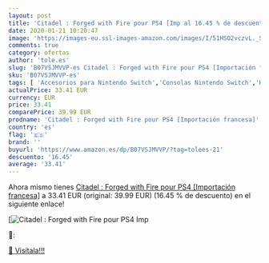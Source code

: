 ```yaml
---
layout: post
title: 'Citadel : Forged with Fire pour PS4 [Imp al 16.45 % de descuento'
date: 2020-01-21 10:20:47
image: 'https://images-eu.ssl-images-amazon.com/images/I/51HSO2vczvL._SL400_.jpg'
comments: true
category: ofertas
author: 'tole.es'
slug: 'B07VSJMVVP-es Citadel : Forged with Fire pour PS4 [Importación francesa]'
sku: 'B07VSJMVVP-es'
tags: [ 'Accesorios para Nintendo Switch','Consolas Nintendo Switch','Hardware y juegos para Nintendo Switch','Iluminación','Iluminación de ambiente de interior','Iluminación de interior','Iluminación decorativa y para usos específicos de interior','Juegos para Nintendo Switch','Mandos para Nintendo Switch','Videojuegos','ps4', ]
actualPrice: 33.41 EUR
currency: EUR
price: 33.41
comparePrice: 39.99 EUR
prodname: 'Citadel : Forged with Fire pour PS4 [Importación francesa]'
country: 'es'
flag: '🇪🇸'
brand: ''
buyurl: 'https://www.amazon.es/dp/B07VSJMVVP/?tag=tolees-21'
descuento: '16.45'
average: '33.41'
---
```


Ahora mismo tienes [Citadel : Forged with Fire pour PS4 [Importación francesa]](https://www.amazon.es/dp/B07VSJMVVP/?tag=tolees-21) a 33.41 EUR (original: 39.99 EUR) (16.45 %  de descuento) en el siguiente enlace!

[![Citadel : Forged with Fire pour PS4 [Imp](https://images-eu.ssl-images-amazon.com/images/I/51HSO2vczvL._SL400_.jpg)](https://www.amazon.es/dp/B07VSJMVVP/?tag=tolees-21)

🔎:


[🛒 Visítala!!!](https://www.amazon.es/dp/B07VSJMVVP/?tag=tolees-21)

